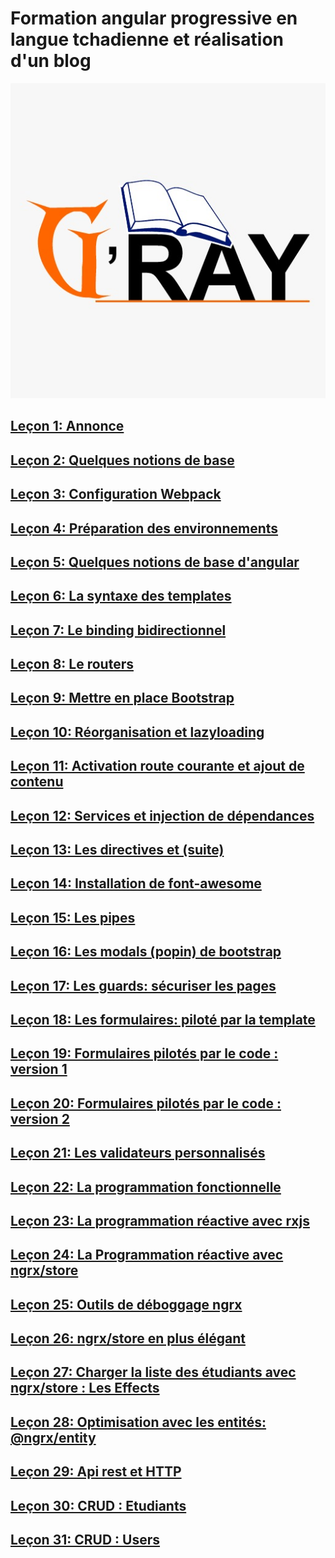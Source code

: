 # Formation angular progressive en langue tchadienne et réalisation d'un blog

![](images/gray.jpeg)

## [Leçon 1: Annonce](docs/lecon1.md)

## [Leçon 2: Quelques notions de base](docs/lecon2.md)

## [Leçon 3: Configuration Webpack](docs/lecon3.md)

## [Leçon 4: Préparation des environnements](docs/lecon4.md)

## [Leçon 5: Quelques notions de base d'angular](docs/lecon5.md)

## [Leçon 6: La syntaxe des templates](docs/lecon6.md)

## [Leçon 7: Le binding bidirectionnel](docs/lecon7.md)

## [Leçon 8: Le routers](docs/lecon8.md)

## [Leçon 9: Mettre en place Bootstrap](docs/lecon9.md)

## [Leçon 10: Réorganisation et lazyloading](docs/lecon10.md)

## [Leçon 11: Activation route courante et ajout de contenu](docs/lecon11.md)

## [Leçon 12: Services et injection de dépendances](docs/lecon12.md)

## [Leçon 13: Les directives et (suite)](docs/lecon13.md)

## [Leçon 14: Installation de font-awesome ](docs/lecon14.md)

## [Leçon 15: Les pipes ](docs/lecon15.md)

## [Leçon 16: Les modals (popin) de bootstrap ](docs/lecon16.md)

## [Leçon 17: Les guards: sécuriser les pages ](docs/lecon17.md)

## [Leçon 18: Les formulaires: piloté par la template ](docs/lecon18.md)

## [Leçon 19: Formulaires pilotés par le code : version 1](docs/lecon19.md)

## [Leçon 20: Formulaires pilotés par le code : version 2](docs/lecon20.md)

## [Leçon 21: Les validateurs personnalisés](docs/lecon21.md)

## [Leçon 22: La programmation fonctionnelle](docs/lecon22.md)

## [Leçon 23: La programmation réactive avec rxjs](docs/lecon23.md)

## [Leçon 24: La Programmation réactive avec ngrx/store](docs/lecon24.md)

## [Leçon 25: Outils de déboggage ngrx](docs/lecon25.md)

## [Leçon 26: ngrx/store en plus élégant](docs/lecon26.md)

## [Leçon 27: Charger la liste des étudiants avec ngrx/store : Les Effects](docs/lecon27.md)

## [Leçon 28: Optimisation avec les entités:  @ngrx/entity](docs/lecon28.md)

## [Leçon 29: Api rest et HTTP](docs/lecon29.md)

## [Leçon 30: CRUD : Etudiants](docs/lecon30.md)

## [Leçon 31: CRUD : Users](docs/lecon31.md)
